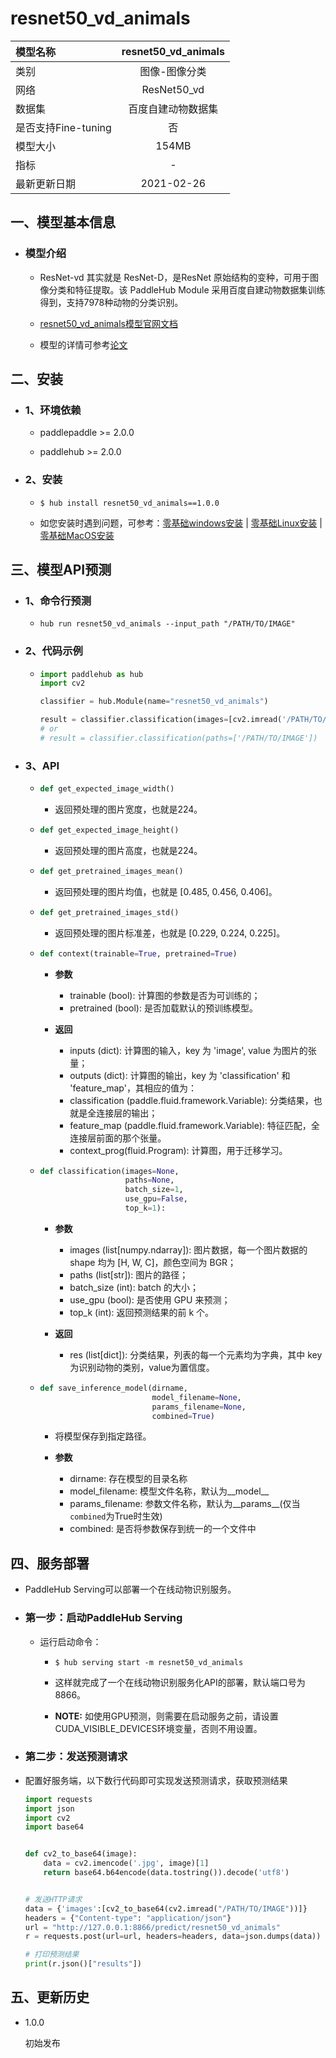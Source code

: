 # resnet50_vd_animals

|模型名称|resnet50_vd_animals|
| :--- | :---: | 
|类别|图像-图像分类|
|网络|ResNet50_vd|
|数据集|百度自建动物数据集|
|是否支持Fine-tuning|否|
|模型大小|154MB|
|指标|-|
|最新更新日期|2021-02-26|


## 一、模型基本信息


- ### 模型介绍

    - ResNet-vd 其实就是 ResNet-D，是ResNet 原始结构的变种，可用于图像分类和特征提取。该 PaddleHub Module 采用百度自建动物数据集训练得到，支持7978种动物的分类识别。
    
    - [resnet50_vd_animals模型官网文档](https://www.paddlepaddle.org.cn/hubdetail?name=resnet50_vd_animals&en_category=ImageClassification)

    - 模型的详情可参考[论文](https://arxiv.org/pdf/1812.01187.pdf)

## 二、安装

- ### 1、环境依赖

    - paddlepaddle >= 2.0.0

    - paddlehub >= 2.0.0

- ### 2、安装

    - ```shell
      $ hub install resnet50_vd_animals==1.0.0
      ```
    - 如您安装时遇到问题，可参考：[零基础windows安装](../../../../docs/docs_ch/get_start/windows_quickstart.md)
      | [零基础Linux安装](../../../../docs/docs_ch/get_start/linux_quickstart.md) | [零基础MacOS安装](../../../../docs/docs_ch/get_start/mac_quickstart.md)

## 三、模型API预测
  
- ### 1、命令行预测

    - ```
      hub run resnet50_vd_animals --input_path "/PATH/TO/IMAGE"
      ```

- ### 2、代码示例

    - ```python
      import paddlehub as hub
      import cv2

      classifier = hub.Module(name="resnet50_vd_animals")

      result = classifier.classification(images=[cv2.imread('/PATH/TO/IMAGE')])
      # or
      # result = classifier.classification(paths=['/PATH/TO/IMAGE'])
      ```
- ### 3、API

    - ```python
      def get_expected_image_width()
      ```

        - 返回预处理的图片宽度，也就是224。

    - ```python
      def get_expected_image_height()
      ```

        - 返回预处理的图片高度，也就是224。

    - ```python
      def get_pretrained_images_mean()
      ```

        - 返回预处理的图片均值，也就是 \[0.485, 0.456, 0.406\]。

    - ```python
      def get_pretrained_images_std()
      ```

        - 返回预处理的图片标准差，也就是 \[0.229, 0.224, 0.225\]。


    - ```python
      def context(trainable=True, pretrained=True)
      ```

        - **参数**

            * trainable (bool): 计算图的参数是否为可训练的；
            * pretrained (bool): 是否加载默认的预训练模型。

        -  **返回**

            * inputs (dict): 计算图的输入，key 为 'image', value 为图片的张量；
            * outputs (dict): 计算图的输出，key 为 'classification' 和 'feature_map'，其相应的值为：
            * classification (paddle.fluid.framework.Variable): 分类结果，也就是全连接层的输出；
            * feature\_map (paddle.fluid.framework.Variable): 特征匹配，全连接层前面的那个张量。
            * context\_prog(fluid.Program): 计算图，用于迁移学习。

    - ```python
      def classification(images=None,
                         paths=None,
                         batch_size=1,
                         use_gpu=False,
                         top_k=1):
      ```

        - **参数**

            * images (list\[numpy.ndarray\]): 图片数据，每一个图片数据的shape 均为 \[H, W, C\]，颜色空间为 BGR；
            * paths (list\[str\]): 图片的路径；
            * batch\_size (int): batch 的大小；
            * use\_gpu (bool): 是否使用 GPU 来预测；
            * top\_k (int): 返回预测结果的前 k 个。

        - **返回**

            -   res (list\[dict\]): 分类结果，列表的每一个元素均为字典，其中 key 为识别动物的类别，value为置信度。

    - ```python
      def save_inference_model(dirname,
                               model_filename=None,
                               params_filename=None,
                               combined=True)
      ```

        - 将模型保存到指定路径。

        - **参数**

            * dirname: 存在模型的目录名称
            * model_filename: 模型文件名称，默认为\_\_model\_\_
            * params_filename: 参数文件名称，默认为\_\_params\_\_(仅当`combined`为True时生效)
            * combined: 是否将参数保存到统一的一个文件中


## 四、服务部署

- PaddleHub Serving可以部署一个在线动物识别服务。

- ### 第一步：启动PaddleHub Serving

    - 运行启动命令：

        - ```shell
          $ hub serving start -m resnet50_vd_animals
          ```

        - 这样就完成了一个在线动物识别服务化API的部署，默认端口号为8866。

        - **NOTE:** 如使用GPU预测，则需要在启动服务之前，请设置CUDA\_VISIBLE\_DEVICES环境变量，否则不用设置。

- ### 第二步：发送预测请求

- 配置好服务端，以下数行代码即可实现发送预测请求，获取预测结果

    ```python
    import requests
    import json
    import cv2
    import base64


    def cv2_to_base64(image):
        data = cv2.imencode('.jpg', image)[1]
        return base64.b64encode(data.tostring()).decode('utf8')


    # 发送HTTP请求
    data = {'images':[cv2_to_base64(cv2.imread("/PATH/TO/IMAGE"))]}
    headers = {"Content-type": "application/json"}
    url = "http://127.0.0.1:8866/predict/resnet50_vd_animals"
    r = requests.post(url=url, headers=headers, data=json.dumps(data))

    # 打印预测结果
    print(r.json()["results"])
    ```

## 五、更新历史

* 1.0.0

  初始发布

